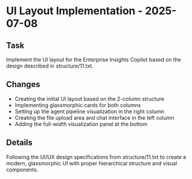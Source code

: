 # UI Layout Implementation - 2025-07-08

## Task
Implement the UI layout for the Enterprise Insights Copilot based on the design described in structure/11.txt.

## Changes
- Creating the initial UI layout based on the 2-column structure
- Implementing glassmorphic cards for both columns
- Setting up the agent pipeline visualization in the right column
- Creating the file upload area and chat interface in the left column
- Adding the full-width visualization panel at the bottom

## Details
Following the UI/UX design specifications from structure/11.txt to create a modern, glassmorphic UI with proper hierarchical structure and visual components.
